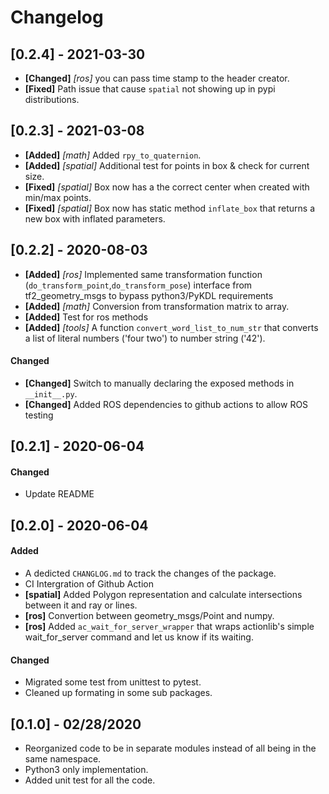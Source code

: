 # Changelog

## [0.2.4] - 2021-03-30
- **[Changed]** *[ros]* you can pass time stamp to the header creator.
- **[Fixed]** Path issue that cause `spatial` not showing up in pypi distributions.

## [0.2.3] - 2021-03-08
- **[Added]** *[math]* Added `rpy_to_quaternion`.
- **[Added]** *[spatial]* Additional test for points in box & check for current size.
- **[Fixed]** *[spatial]* Box now has a the correct center when created with min/max points.
- **[Fixed]** *[spatial]* Box now has static method `inflate_box` that returns a new box with inflated parameters.

## [0.2.2] - 2020-08-03
- **[Added]** *[ros]* Implemented same transformation function (`do_transform_point`,`do_transform_pose`) interface from tf2_geometry_msgs to bypass python3/PyKDL requirements
- **[Added]** *[math]* Conversion from transformation matrix to array.
- **[Added]** Test for ros methods
- **[Added]** *[tools]* A function `convert_word_list_to_num_str` that converts a list of literal numbers ('four two') to number string ('42').

#### Changed
- **[Changed]** Switch to manually declaring the exposed methods in `__init__.py`.
- **[Changed]** Added ROS dependencies to github actions to allow ROS testing

## [0.2.1] - 2020-06-04
#### Changed
- Update README 

## [0.2.0] - 2020-06-04
#### Added
- A dedicted `CHANGLOG.md` to track the changes of the package.
- CI Intergration of Github Action
- **[spatial]** Added Polygon representation and calculate intersections between it and ray or lines.
- **[ros]** Convertion between geometry_msgs/Point and numpy.
- **[ros]** Added `ac_wait_for_server_wrapper` that wraps actionlib's simple wait_for_server command and let us know if its waiting.

#### Changed
- Migrated some test from unittest to pytest.
- Cleaned up formating in some sub packages.


## [0.1.0] - 02/28/2020
* Reorganized code to be in separate modules instead of all being in the same namespace.
* Python3 only implementation.
* Added unit test for all the code.
